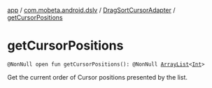 [app](../../index.md) / [com.mobeta.android.dslv](../index.md) / [DragSortCursorAdapter](index.md) / [getCursorPositions](.)

# getCursorPositions

`@NonNull open fun getCursorPositions(): @NonNull `[`ArrayList`](http://docs.oracle.com/javase/6/docs/api/java/util/ArrayList.html)`<`[`Int`](https://kotlinlang.org/api/latest/jvm/stdlib/kotlin/-int/index.html)`>`

Get the current order of Cursor positions presented by the list.

